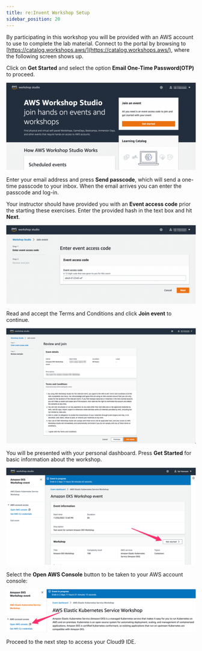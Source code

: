 ```yaml
---
title: re:Invent Workshop Setup
sidebar_position: 20
---
```


By participating in this workshop you will be provided with an AWS account to use to complete the lab material. Connect to the portal by browsing to [https://catalog.workshops.aws/](https://catalog.workshops.aws/), where the following screen shows up.

Click on **Get Started** and select the option **Email One-Time Password(OTP)** to proceed.

![Workshop Studio Home](./assets/workshop-studio-home.png)

Enter your email address and press **Send passcode**, which will send a one-time passcode to your inbox. When the email arrives you can enter the passcode and log-in.

Your instructor should have provided you with an **Event access code** prior the starting these exercises. Enter the provided hash in the text box and hit **Next**.

![Event Code](./assets/event-code.png)

Read and accept the Terms and Conditions and click **Join event** to continue.

![Review and Join](./assets/review-and-join.png)

You will be presented with your personal dashboard. Press **Get Started** for basic information about the workshop.

![Get Started](./assets/workshop-event-page.png)

Select the **Open AWS Console** button to be taken to your AWS account console:

![Open Console](./assets/openconsole.png)

Proceed to the next step to access your Cloud9 IDE.